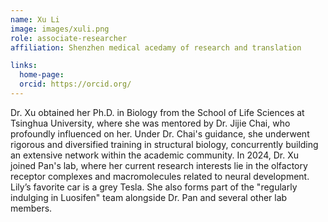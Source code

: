 ```yaml
---
name: Xu Li
image: images/xuli.png
role: associate-researcher
affiliation: Shenzhen medical acedamy of research and translation 

links:
  home-page: 
  orcid: https://orcid.org/
---
```


Dr. Xu obtained her Ph.D. in Biology from the School of Life Sciences at Tsinghua University, where she was mentored by Dr. Jijie Chai, who profoundly influenced on her. Under Dr. Chai's guidance, she underwent rigorous and diversified training in structural biology, concurrently building an extensive network within the academic community. In 2024, Dr. Xu joined Pan's lab, where her current research interests lie in the olfactory receptor complexes and macromolecules related to neural development. 
Lily’s favorite car is a grey Tesla. She also forms part of the "regularly indulging in Luosifen" team alongside Dr. Pan and several other lab members.
